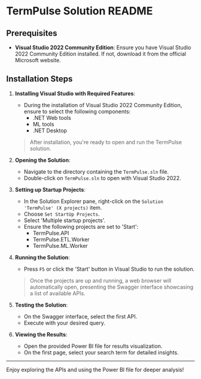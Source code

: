 # TermPulse Solution README

## Prerequisites

- **Visual Studio 2022 Community Edition**: Ensure you have Visual Studio 2022 Community Edition installed. If not, download it from the official Microsoft website.

## Installation Steps

1. **Installing Visual Studio with Required Features**:
    - During the installation of Visual Studio 2022 Community Edition, ensure to select the following components:
        * .NET Web tools
        * ML tools
        * .NET Desktop
        
    > After installation, you're ready to open and run the TermPulse solution.

2. **Opening the Solution**:
    - Navigate to the directory containing the `TermPulse.sln` file.
    - Double-click on `TermPulse.sln` to open with Visual Studio 2022.

3. **Setting up Startup Projects**:
    - In the Solution Explorer pane, right-click on the `Solution 'TermPulse' (X projects)` item.
    - Choose `Set StartUp Projects`.
    - Select 'Multiple startup projects'.
    - Ensure the following projects are set to 'Start':
        * TermPulse.API
        * TermPulse.ETL.Worker
        * TermPulse.ML.Worker

4. **Running the Solution**:
    - Press `F5` or click the 'Start' button in Visual Studio to run the solution.
    
    > Once the projects are up and running, a web browser will automatically open, presenting the Swagger interface showcasing a list of available APIs.

5. **Testing the Solution**:
    - On the Swagger interface, select the first API.
    - Execute with your desired query.
    
6. **Viewing the Results**:
    - Open the provided Power BI file for results visualization.
    - On the first page, select your search term for detailed insights.

---

Enjoy exploring the APIs and using the Power BI file for deeper analysis!
